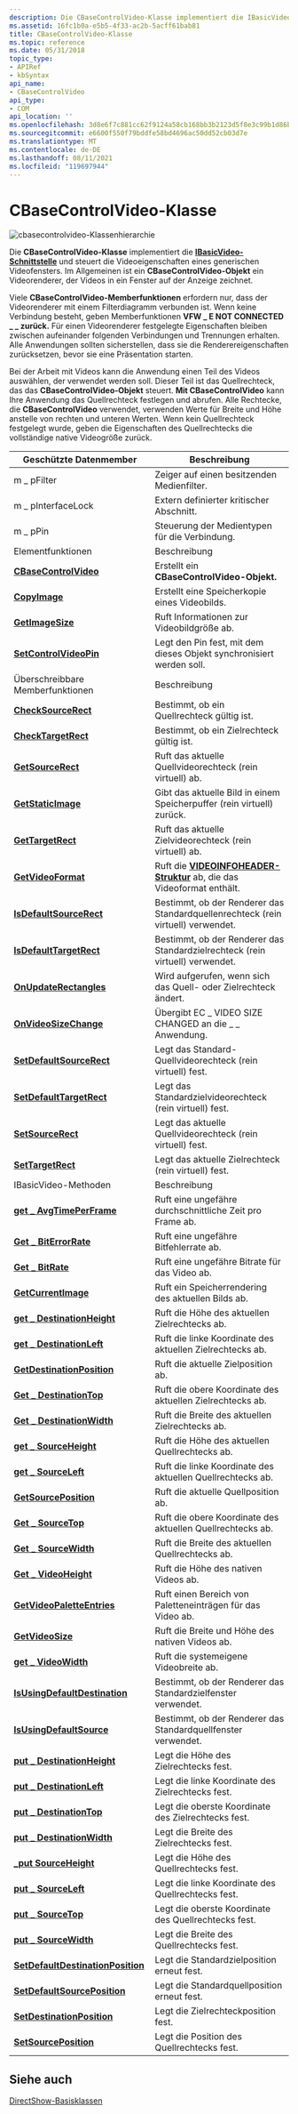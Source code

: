 ```yaml
---
description: Die CBaseControlVideo-Klasse implementiert die IBasicVideo-Schnittstelle und steuert die Videoeigenschaften eines generischen Videofensters. Im Allgemeinen ist ein CBaseControlVideo-Objekt ein Videorenderer, der Videos in ein Fenster auf der Anzeige zeichnet.
ms.assetid: 16fc1b0a-e5b5-4f33-ac2b-5acff61bab81
title: CBaseControlVideo-Klasse
ms.topic: reference
ms.date: 05/31/2018
topic_type:
- APIRef
- kbSyntax
api_name:
- CBaseControlVideo
api_type:
- COM
api_location: ''
ms.openlocfilehash: 3d8e6f7c881cc62f9124a58cb168bb3b2123d5f8e3c99b1d86b6aed0f87e2aaa
ms.sourcegitcommit: e6600f550f79bddfe58bd4696ac50dd52cb03d7e
ms.translationtype: MT
ms.contentlocale: de-DE
ms.lasthandoff: 08/11/2021
ms.locfileid: "119697944"
---
```

# <a name="cbasecontrolvideo-class"></a>CBaseControlVideo-Klasse

![cbasecontrolvideo-Klassenhierarchie](images/wctrl02.png)

Die **CBaseControlVideo-Klasse** implementiert die [**IBasicVideo-Schnittstelle**](/windows/desktop/api/Control/nn-control-ibasicvideo) und steuert die Videoeigenschaften eines generischen Videofensters. Im Allgemeinen ist ein **CBaseControlVideo-Objekt** ein Videorenderer, der Videos in ein Fenster auf der Anzeige zeichnet.

Viele **CBaseControlVideo-Memberfunktionen** erfordern nur, dass der Videorenderer mit einem Filterdiagramm verbunden ist. Wenn keine Verbindung besteht, geben Memberfunktionen **VFW \_ E NOT CONNECTED \_ \_ zurück.** Für einen Videorenderer festgelegte Eigenschaften bleiben zwischen aufeinander folgenden Verbindungen und Trennungen erhalten. Alle Anwendungen sollten sicherstellen, dass sie die Renderereigenschaften zurücksetzen, bevor sie eine Präsentation starten.

Bei der Arbeit mit Videos kann die Anwendung einen Teil des Videos auswählen, der verwendet werden soll. Dieser Teil ist das Quellrechteck, das das **CBaseControlVideo-Objekt** steuert. **Mit CBaseControlVideo** kann Ihre Anwendung das Quellrechteck festlegen und abrufen. Alle Rechtecke, die **CBaseControlVideo** verwendet, verwenden Werte für Breite und Höhe anstelle von rechten und unteren Werten. Wenn kein Quellrechteck festgelegt wurde, geben die Eigenschaften des Quellrechtecks die vollständige native Videogröße zurück.



| Geschützte Datenmember                                                                   | Beschreibung                                                                                     |
|------------------------------------------------------------------------------------------|-------------------------------------------------------------------------------------------------|
| m \_ pFilter                                                                               | Zeiger auf einen besitzenden Medienfilter.                                                              |
| m \_ pInterfaceLock                                                                        | Extern definierter kritischer Abschnitt.                                                            |
| m \_ pPin                                                                                  | Steuerung der Medientypen für die Verbindung.                                                      |
| Elementfunktionen                                                                         | Beschreibung                                                                                     |
| [**CBaseControlVideo**](cbasecontrolvideo-cbasecontrolvideo.md)                         | Erstellt ein **CBaseControlVideo-Objekt.**                                                      |
| [**CopyImage**](cbasecontrolvideo-copyimage.md)                                         | Erstellt eine Speicherkopie eines Videobilds.                                                         |
| [**GetImageSize**](cbasecontrolvideo-getimagesize.md)                                   | Ruft Informationen zur Videobildgröße ab.                                                         |
| [**SetControlVideoPin**](cbasecontrolvideo-setcontrolvideopin.md)                       | Legt den Pin fest, mit dem dieses Objekt synchronisiert werden soll.                                         |
| Überschreibbare Memberfunktionen                                                             | Beschreibung                                                                                     |
| [**CheckSourceRect**](cbasecontrolvideo-checksourcerect.md)                             | Bestimmt, ob ein Quellrechteck gültig ist.                                                      |
| [**CheckTargetRect**](cbasecontrolvideo-checktargetrect.md)                             | Bestimmt, ob ein Zielrechteck gültig ist.                                                      |
| [**GetSourceRect**](cbasecontrolvideo-getsourcerect.md)                                 | Ruft das aktuelle Quellvideorechteck (rein virtuell) ab.                                    |
| [**GetStaticImage**](cbasecontrolvideo-getstaticimage.md)                               | Gibt das aktuelle Bild in einem Speicherpuffer (rein virtuell) zurück.                                    |
| [**GetTargetRect**](cbasecontrolvideo-gettargetrect.md)                                 | Ruft das aktuelle Zielvideorechteck (rein virtuell) ab.                                    |
| [**GetVideoFormat**](cbasecontrolvideo-getvideoformat.md)                               | Ruft die [**VIDEOINFOHEADER-Struktur**](/previous-versions/windows/desktop/api/amvideo/ns-amvideo-videoinfoheader) ab, die das Videoformat enthält. |
| [**IsDefaultSourceRect**](cbasecontrolvideo-isdefaultsourcerect.md)                     | Bestimmt, ob der Renderer das Standardquellenrechteck (rein virtuell) verwendet.                |
| [**IsDefaultTargetRect**](cbasecontrolvideo-isdefaulttargetrect.md)                     | Bestimmt, ob der Renderer das Standardzielrechteck (rein virtuell) verwendet.                |
| [**OnUpdateRectangles**](cbasecontrolvideo-onupdaterectangles.md)                       | Wird aufgerufen, wenn sich das Quell- oder Zielrechteck ändert.                                             |
| [**OnVideoSizeChange**](cbasecontrolvideo-onvideosizechange.md)                         | Übergibt EC \_ VIDEO SIZE CHANGED an die \_ \_ Anwendung.                                             |
| [**SetDefaultSourceRect**](cbasecontrolvideo-setdefaultsourcerect.md)                   | Legt das Standard-Quellvideorechteck (rein virtuell) fest.                                         |
| [**SetDefaultTargetRect**](cbasecontrolvideo-setdefaulttargetrect.md)                   | Legt das Standardzielvideorechteck (rein virtuell) fest.                                         |
| [**SetSourceRect**](cbasecontrolvideo-setsourcerect.md)                                 | Legt das aktuelle Quellvideorechteck (rein virtuell) fest.                                         |
| [**SetTargetRect**](cbasecontrolvideo-settargetrect.md)                                 | Legt das aktuelle Zielrechteck (rein virtuell) fest.                                               |
| IBasicVideo-Methoden                                                                      | Beschreibung                                                                                     |
| [**get \_ AvgTimePerFrame**](cbasecontrolvideo-get-avgtimeperframe.md)                    | Ruft eine ungefähre durchschnittliche Zeit pro Frame ab.                                                |
| [**Get \_ BitErrorRate**](cbasecontrolvideo-get-biterrorrate.md)                          | Ruft eine ungefähre Bitfehlerrate ab.                                                        |
| [**Get \_ BitRate**](cbasecontrolvideo-get-bitrate.md)                                    | Ruft eine ungefähre Bitrate für das Video ab.                                                |
| [**GetCurrentImage**](cbasecontrolvideo-getcurrentimage.md)                             | Ruft ein Speicherrendering des aktuellen Bilds ab.                                              |
| [**get \_ DestinationHeight**](cbasecontrolvideo-get-destinationheight.md)                | Ruft die Höhe des aktuellen Zielrechtecks ab.                                           |
| [**get \_ DestinationLeft**](cbasecontrolvideo-get-destinationleft.md)                    | Ruft die linke Koordinate des aktuellen Zielrechtecks ab.                                  |
| [**GetDestinationPosition**](cbasecontrolvideo-getdestinationposition.md)               | Ruft die aktuelle Zielposition ab.                                                     |
| [**Get \_ DestinationTop**](cbasecontrolvideo-get-destinationtop.md)                      | Ruft die obere Koordinate des aktuellen Zielrechtecks ab.                                   |
| [**Get \_ DestinationWidth**](cbasecontrolvideo-get-destinationwidth.md)                  | Ruft die Breite des aktuellen Zielrechtecks ab.                                            |
| [**get \_ SourceHeight**](cbasecontrolvideo-get-sourceheight.md)                          | Ruft die Höhe des aktuellen Quellrechtecks ab.                                                |
| [**get \_ SourceLeft**](cbasecontrolvideo-get-sourceleft.md)                              | Ruft die linke Koordinate des aktuellen Quellrechtecks ab.                                       |
| [**GetSourcePosition**](cbasecontrolvideo-getsourceposition.md)                         | Ruft die aktuelle Quellposition ab.                                                          |
| [**Get \_ SourceTop**](cbasecontrolvideo-get-sourcetop.md)                                | Ruft die obere Koordinate des aktuellen Quellrechtecks ab.                                        |
| [**Get \_ SourceWidth**](cbasecontrolvideo-get-sourcewidth.md)                            | Ruft die Breite des aktuellen Quellrechtecks ab.                                                 |
| [**Get \_ VideoHeight**](cbasecontrolvideo-get-videoheight.md)                            | Ruft die Höhe des nativen Videos ab.                                                              |
| [**GetVideoPaletteEntries**](cbasecontrolvideo-getvideopaletteentries.md)               | Ruft einen Bereich von Paletteneinträgen für das Video ab.                                             |
| [**GetVideoSize**](cbasecontrolvideo-getvideosize.md)                                   | Ruft die Breite und Höhe des nativen Videos ab.                                             |
| [**get \_ VideoWidth**](cbasecontrolvideo-get-videowidth.md)                              | Ruft die systemeigene Videobreite ab.                                                               |
| [**IsUsingDefaultDestination**](cbasecontrolvideo-isusingdefaultdestination.md)         | Bestimmt, ob der Renderer das Standardzielfenster verwendet.                             |
| [**IsUsingDefaultSource**](cbasecontrolvideo-isusingdefaultsource.md)                   | Bestimmt, ob der Renderer das Standardquellfenster verwendet.                                  |
| [**put \_ DestinationHeight**](cbasecontrolvideo-put-destinationheight.md)                | Legt die Höhe des Zielrechtecks fest.                                                        |
| [**put \_ DestinationLeft**](cbasecontrolvideo-put-destinationleft.md)                    | Legt die linke Koordinate des Zielrechtecks fest.                                               |
| [**put \_ DestinationTop**](cbasecontrolvideo-put-destinationtop.md)                      | Legt die oberste Koordinate des Zielrechtecks fest.                                                |
| [**put \_ DestinationWidth**](cbasecontrolvideo-put-destinationwidth.md)                  | Legt die Breite des Zielrechtecks fest.                                                         |
| [**\_put SourceHeight**](cbasecontrolvideo-put-sourceheight.md)                          | Legt die Höhe des Quellrechtecks fest.                                                             |
| [**put \_ SourceLeft**](cbasecontrolvideo-put-sourceleft.md)                              | Legt die linke Koordinate des Quellrechtecks fest.                                                    |
| [**put \_ SourceTop**](cbasecontrolvideo-put-sourcetop.md)                                | Legt die oberste Koordinate des Quellrechtecks fest.                                                     |
| [**put \_ SourceWidth**](cbasecontrolvideo-put-sourcewidth.md)                            | Legt die Breite des Quellrechtecks fest.                                                              |
| [**SetDefaultDestinationPosition**](cbasecontrolvideo-setdefaultdestinationposition.md) | Legt die Standardzielposition erneut fest.                                                    |
| [**SetDefaultSourcePosition**](cbasecontrolvideo-setdefaultsourceposition.md)           | Legt die Standardquellposition erneut fest.                                                         |
| [**SetDestinationPosition**](cbasecontrolvideo-setdestinationposition.md)               | Legt die Zielrechteckposition fest.                                                        |
| [**SetSourcePosition**](cbasecontrolvideo-setsourceposition.md)                         | Legt die Position des Quellrechtecks fest.                                                             |



 

## <a name="see-also"></a>Siehe auch

<dl> <dt>

[DirectShow-Basisklassen](directshow-base-classes.md)
</dt> </dl>

 

 



